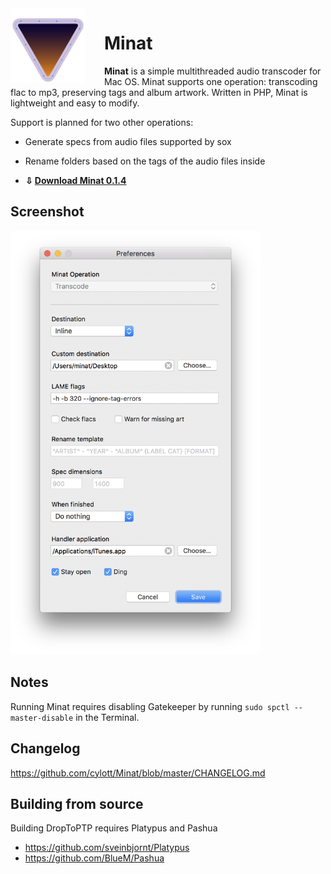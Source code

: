 <img align="left" src="minat.png" style="float: left; margin-right: 30px;" width="120">

# Minat

**Minat** is a simple multithreaded audio transcoder for Mac OS. Minat supports one operation: transcoding flac to mp3, preserving tags and album artwork. Written in PHP, Minat is lightweight and easy to modify.

Support is planned for two other operations:

* Generate specs from audio files supported by sox
* Rename folders based on the tags of the audio files inside

* **⇩ [Download Minat 0.1.4](https://github.com/cylott/Minat/blob/master/Minat.app.zip)**

## Screenshot

<img src="screenshot.png" width="400">

## Notes

Running Minat requires disabling Gatekeeper by running `sudo spctl --master-disable` in the Terminal.

## Changelog

https://github.com/cylott/Minat/blob/master/CHANGELOG.md

## Building from source

Building DropToPTP requires Platypus and Pashua

* https://github.com/sveinbjornt/Platypus
* https://github.com/BlueM/Pashua
